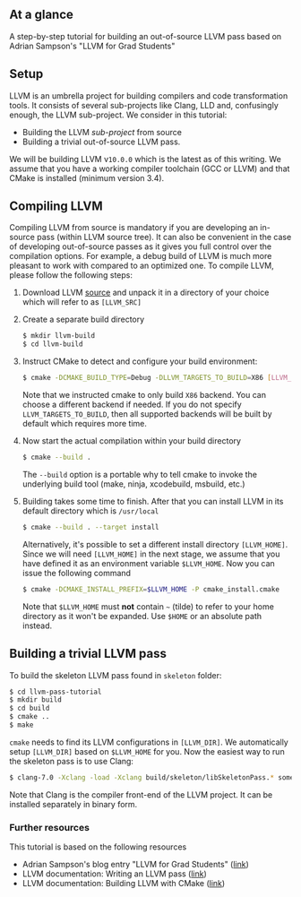 
## At a glance ##
A step-by-step tutorial for building an out-of-source LLVM pass based on Adrian Sampson's "LLVM for Grad Students"

## Setup ##

LLVM is an umbrella project for building compilers
and code transformation tools. It consists of several sub-projects like Clang, LLD and,
confusingly enough, the LLVM sub-project. We consider in this tutorial:
- Building the LLVM *sub-project* from source
- Building a trivial out-of-source LLVM pass.

We will be building LLVM v`10.0.0` which is the latest as of this writing.
We assume that you have a working compiler toolchain (GCC or LLVM) and that CMake is installed (minimum version 3.4).


## Compiling LLVM ##
Compiling LLVM from source is mandatory if you are developing an in-source pass (within LLVM source tree).
It can also be convenient in the case of developing out-of-source passes as it gives you full control over the compilation options.
For example, a debug build of LLVM is much more pleasant to work with compared to an optimized one. To compile LLVM, please follow the following steps:

1.  Download LLVM [source](http://llvm.org/releases/)
and unpack it in a directory of your choice which will refer to as `[LLVM_SRC]`

2. Create a separate build directory
    ```bash
    $ mkdir llvm-build
    $ cd llvm-build
    ```
3. Instruct CMake to detect and configure your build environment:

    ```bash
    $ cmake -DCMAKE_BUILD_TYPE=Debug -DLLVM_TARGETS_TO_BUILD=X86 [LLVM_SRC]/llvm
    ```
    Note that we instructed cmake to only build `X86` backend.
    You can choose a different backend if needed. If you do not specify `LLVM_TARGETS_TO_BUILD`,
    then all supported backends will be built by default which requires more time.

4. Now start the actual compilation within your build directory

    ```bash
    $ cmake --build .
    ```
    The `--build` option is a portable why to tell cmake to invoke the underlying
    build tool (make, ninja, xcodebuild, msbuild, etc.)

5. Building takes some time to finish. After that you can install LLVM in its default directory which is `/usr/local`
    ```bash
    $ cmake --build . --target install
    ```
    Alternatively, it's possible to set a different install directory `[LLVM_HOME]`.
    Since we will need `[LLVM_HOME]` in the next stage, we assume that you have defined
    it as an environment variable `$LLVM_HOME`. Now you can issue the following command
    ```bash
    $ cmake -DCMAKE_INSTALL_PREFIX=$LLVM_HOME -P cmake_install.cmake
    ```
    Note that `$LLVM_HOME` must __not__ contain `~` (tilde) to refer to your home directory
    as it won't be expanded. Use `$HOME` or an absolute path instead.

## Building a trivial LLVM pass ##

To build the skeleton LLVM pass found in `skeleton` folder:
```bash
$ cd llvm-pass-tutorial
$ mkdir build
$ cd build
$ cmake ..
$ make
```
`cmake` needs to find its LLVM configurations in `[LLVM_DIR]`. We automatically
setup `[LLVM_DIR]` based on `$LLVM_HOME` for you. Now the easiest way to run the skeleton pass is to use Clang:
```bash
$ clang-7.0 -Xclang -load -Xclang build/skeleton/libSkeletonPass.* something.c$
```
Note that Clang is the compiler front-end of the LLVM project.
It can be installed separately in binary form.

### Further resources
This tutorial is based on the following resources

- Adrian Sampson's blog entry "LLVM for Grad Students" ([link](http://adriansampson.net/blog/llvm.html))
- LLVM documentation: Writing an LLVM pass ([link](http://llvm.org/docs/WritingAnLLVMPass.html))
- LLVM documentation: Building LLVM with CMake ([link](http://llvm.org/docs/CMake.html#cmake-out-of-source-pass))
